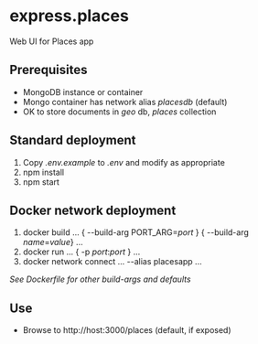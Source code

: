 # express.places
Web UI for Places app

## Prerequisites
* MongoDB instance or container
* Mongo container has network alias _placesdb_ (default)
* OK to store documents in _geo_ db, _places_ collection

## Standard deployment 

1. Copy _.env.example_ to _.env_ and modify as appropriate
1. npm install
1. npm start

## Docker network deployment

1. docker build ... { --build-arg PORT_ARG=_port_ } { --build-arg _name_=_value_} ...
1. docker run ... { -p _port_:_port_ } ...
1. docker network connect ... --alias placesapp ...

_See Dockerfile for other build-args and defaults_

## Use

*  Browse to http://host:3000/places (default, if exposed)
